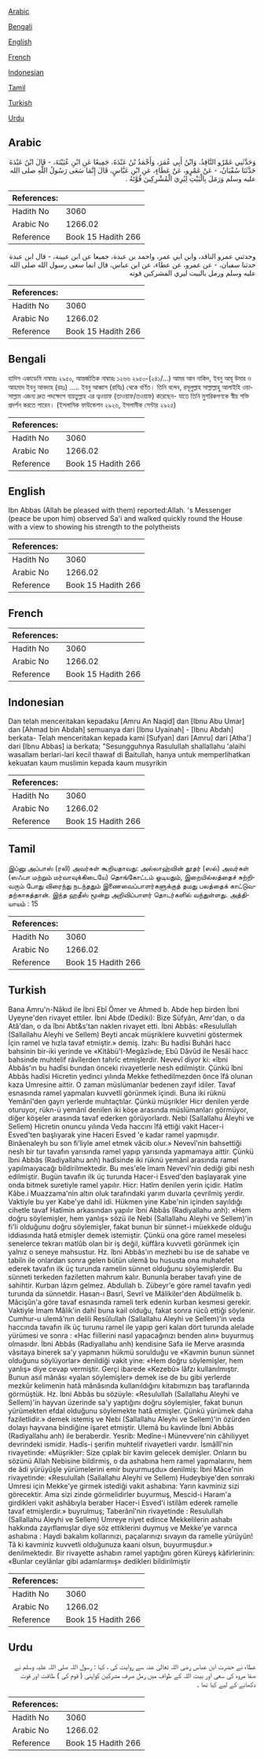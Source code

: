 [Arabic](#arabic)

[Bengali](#bengali)

[English](#english)

[French](#french)

[Indonesian](#indonesian)

[Tamil](#tamil)

[Turkish](#turkish)

[Urdu](#urdu)

## Arabic


<div dir="rtl" lang="ar" style={{fontSize:'larger',backgroundColor:'#f8f9fa',padding:20}}>
وَحَدَّثَنِي عَمْرٌو النَّاقِدُ، وَابْنُ أَبِي عُمَرَ، وَأَحْمَدُ بْنُ عَبْدَةَ، جَمِيعًا عَنِ ابْنِ عُيَيْنَةَ، - قَالَ ابْنُ عَبْدَةَ حَدَّثَنَا سُفْيَانُ، - عَنْ عَمْرٍو، عَنْ عَطَاءٍ، عَنِ ابْنِ عَبَّاسٍ، قَالَ إِنَّمَا سَعَى رَسُولُ اللَّهِ صلى الله عليه وسلم وَرَمَلَ بِالْبَيْتِ لِيُرِيَ الْمُشْرِكِينَ قُوَّتَهُ ‏.‏
</div>
<div style={{backgroundColor:'#f8f9fa',padding:20, marginBottom: 10}}><table> <thead> <tr> <th>References:</th> <th></th> </tr> </thead> <tbody><tr><td>Hadith No</td><td>3060</td></tr><tr><td>Arabic No</td><td>1266.02</td></tr><tr><td>Reference</td><td>Book 15 Hadith 266</td></tr></tbody></table></div>


<div dir="rtl" lang="ar" style={{fontSize:'larger',backgroundColor:'#f8f9fa',padding:20}}>
وحدثني عمرو الناقد، وابن ابي عمر، واحمد بن عبدة، جميعا عن ابن عيينة، - قال ابن عبدة حدثنا سفيان، - عن عمرو، عن عطاء، عن ابن عباس، قال انما سعى رسول الله صلى الله عليه وسلم ورمل بالبيت ليري المشركين قوته
</div>
<div style={{backgroundColor:'#f8f9fa',padding:20, marginBottom: 10}}><table> <thead> <tr> <th>References:</th> <th></th> </tr> </thead> <tbody><tr><td>Hadith No</td><td>3060</td></tr><tr><td>Arabic No</td><td>1266.02</td></tr><tr><td>Reference</td><td>Book 15 Hadith 266</td></tr></tbody></table></div>

## Bengali


<div dir="ltr" lang="bn" style={{fontSize:'larger',backgroundColor:'#f8f9fa',padding:20}}>
হাদিস একাডেমি নাম্বারঃ ২৯৫০, আন্তর্জাতিক নাম্বারঃ ১২৬৬ ২৯৫০-(২৪১/...) আমর আন নাকিদ, ইবনু আবূ উমার ও আহমাদ ইবনু আবদাহ (রহঃ) ..... ইবনু আব্বাস (রাযিঃ) থেকে বর্ণিত। তিনি বলেন, রসূলুল্লাহ সাল্লাল্লাহু আলাইহি ওয়াসাল্লাম এজন্য দ্রুত পদক্ষেপে বায়তুল্লাহ এর ত্বওয়াফ (তাওয়াফ/তওয়াফ) করেছেন- যাতে তিনি মুশরিকগণকে স্বীয় শক্তি প্রদর্শন করতে পারেন। (ইসলামিক ফাউন্ডেশন ২৯২৬, ইসলামীক সেন্টার ২৯২৫)
</div>
<div style={{backgroundColor:'#f8f9fa',padding:20, marginBottom: 10}}><table> <thead> <tr> <th>References:</th> <th></th> </tr> </thead> <tbody><tr><td>Hadith No</td><td>3060</td></tr><tr><td>Arabic No</td><td>1266.02</td></tr><tr><td>Reference</td><td>Book 15 Hadith 266</td></tr></tbody></table></div>

## English


<div dir="ltr" lang="en" style={{fontSize:'larger',backgroundColor:'#f8f9fa',padding:20}}>
Ibn Abbas (Allah be pleased with them) reported:Allah. 's Messenger (peace be upon him) observed Sa'i and walked quickly round the House with a view to showing his strength to the polytheists
</div>
<div style={{backgroundColor:'#f8f9fa',padding:20, marginBottom: 10}}><table> <thead> <tr> <th>References:</th> <th></th> </tr> </thead> <tbody><tr><td>Hadith No</td><td>3060</td></tr><tr><td>Arabic No</td><td>1266.02</td></tr><tr><td>Reference</td><td>Book 15 Hadith 266</td></tr></tbody></table></div>

## French


<div dir="ltr" lang="fr" style={{fontSize:'larger',backgroundColor:'#f8f9fa',padding:20}}>

</div>
<div style={{backgroundColor:'#f8f9fa',padding:20, marginBottom: 10}}><table> <thead> <tr> <th>References:</th> <th></th> </tr> </thead> <tbody><tr><td>Hadith No</td><td>3060</td></tr><tr><td>Arabic No</td><td>1266.02</td></tr><tr><td>Reference</td><td>Book 15 Hadith 266</td></tr></tbody></table></div>

## Indonesian


<div dir="ltr" lang="id" style={{fontSize:'larger',backgroundColor:'#f8f9fa',padding:20}}>
Dan telah menceritakan kepadaku [Amru An Naqid] dan [Ibnu Abu Umar] dan [Ahmad bin Abdah] semuanya dari [Ibnu Uyainah] - [Ibnu Abdah] berkata- Telah menceritakan kepada kami [Sufyan] dari [Amru] dari [Atha'] dari [Ibnu Abbas] ia berkata; "Sesungguhnya Rasulullah shallallahu 'alaihi wasallam berlari-lari kecil thawaf di Baitullah, hanya untuk memperlihatkan kekuatan kaum muslimin kepada kaum musyrikin
</div>
<div style={{backgroundColor:'#f8f9fa',padding:20, marginBottom: 10}}><table> <thead> <tr> <th>References:</th> <th></th> </tr> </thead> <tbody><tr><td>Hadith No</td><td>3060</td></tr><tr><td>Arabic No</td><td>1266.02</td></tr><tr><td>Reference</td><td>Book 15 Hadith 266</td></tr></tbody></table></div>

## Tamil


<div dir="ltr" lang="ta" style={{fontSize:'larger',backgroundColor:'#f8f9fa',padding:20}}>
இப்னு அப்பாஸ் (ரலி) அவர்கள் கூறியதாவது: அல்லாஹ்வின் தூதர் (ஸல்) அவர்கள் (ஸஃபா மற்றும் மர்வாவுக்கிடையே) தொங்கோட்டம் ஓடியதும், இறையில்லத்தைச் சுற்றிவரும் போது விரைந்து நடந்ததும் இணைவைப்பாளர்களுக்குத் தமது பலத்தைக் காட்டுவதற்காகத்தான். இந்த ஹதீஸ் மூன்று அறிவிப்பாளர் தொடர்களில் வந்துள்ளது. அத்தியாயம் : 15
</div>
<div style={{backgroundColor:'#f8f9fa',padding:20, marginBottom: 10}}><table> <thead> <tr> <th>References:</th> <th></th> </tr> </thead> <tbody><tr><td>Hadith No</td><td>3060</td></tr><tr><td>Arabic No</td><td>1266.02</td></tr><tr><td>Reference</td><td>Book 15 Hadith 266</td></tr></tbody></table></div>

## Turkish


<div dir="ltr" lang="tr" style={{fontSize:'larger',backgroundColor:'#f8f9fa',padding:20}}>
Bana Amru'n-Nâkıd ile İbni Ebî Ömer ve Ahmed b. Abde hep birden İbni Uyeyne'den rivayet ettiler. İbni Abde (Dediki): Bize Süfyân, Amr'dan, o da Atâ'dan, o da îbni Abt&s'tan naklen rivayet etti. İbni Abbâs: «Resulullah (Sallallahu Aleyhi ve Sellem) Beyti ancak müşriklere kuvvetini göstermek İçin ramel ve hızla tavaf etmiştir.» demiş. İzahı: Bu hadîsi Buhâri hacc bahsinin bir-iki yerinde ve «Kitâbü'I-Megâzî»de; Ebû Dâvûd ile Nesâî hacc bahsinde muhtelif râvîlerden tahrîc etmişlerdir. Nevevî diyor ki: «îbni Abbâs'ın bu hadîsi bundan önceki rivayetlerle nesh edilmiştir. Çünkü îbni Abbâs hadîsi Hicretin yedinci yılında Mekke fethedilmezden önce îfâ olunan kaza Umresine aittir. O zaman müslümanlar bedenen zayıf idiler. Tavaf esnasında ramel yapmaları kuvvetli görünmek içindi. Buna iki rüknü Yemânî'den gayrı yerlerde muhtaçtılar. Çünkü müşrikler Hicr denilen yerde oturuyor, rükn-ü yemânî denilen iki köşe arasında müslümanları görmüyor, diğer köşeler arasında tavaf ederken görüyorlardı. Nebi (Sallallahu Âleyhi ve Selîem) Hicretin onuncu yılında Veda haccını îfâ ettiği vakit Hacer-i Esved'ten başlıyarak yine Haceri Esved 'e kadar ramel yapmışdır. Binâenaleyh bu son fi'liyle amel etmek vâcib olur.» Nevevî'nin bahsettiği nesh bir tur tavafın yarısında ramel yapıp yarısında yapmamaya aittir. Çünkü îbni Abbâs (Radiyallahu anh) hadîsinde iki rüknü yemânî arasında ramel yapılmaıyacağı bildirilmektedir. Bu mes'ele îmam Nevevî'nin dediği gibi nesh edilmiştir. Bugün tavafın ilk üç turunda Hacer-i Esved'den başlayarak yine onda bitmek suretiyle ramel yapılır. Hicr: Hatîm denilen yerin içidir. Hatîm Kâbe.i Muazzama'nin altın oluk tarafındaki yarım duvarla çevrilmiş yerdir. Vaktiyle bu yer Kabe'ye dahil idi. Hükmen yine Kabe'nin içinden sayıldığı cihetle tavaf Hatîmin arkasından yapılır îbni Abbâs (Radiyallahu anh): «Hem doğru söylemişler, hem yanlış» sözü ile Nebi (Sallallahu Aleyhi ve Sellem)'in fi'li olduğunu doğru söylemişler, fakat bunun bir sünnet-i müekkede olduğu iddiasında hatâ etmişler demek istemiştir. Çünkü ona göre ramel meselesi senelerce tekrarı matlûb olan bir iş değil, küffâra kuvvetli görünmek için yalnız o seneye mahsustur. Hz. îbni Abbâs'ın mezhebi bu ise de sahabe ve tabiîn ile onlardan sonra gelen bütün ulemâ bu hususta ona muhalefet ederek tavafın ilk üç turunda ramelin sünnet olduğunu söylemişlerdir. Bu sünneti terkeden faziletten mahrum kalır. Bununla beraber tavafı yine de sahihtir. Kurban lâzım gelmez. Abdullah b. Zübeyr'e göre ramel tavafın yedi turunda da sünnetdir. Hasan-ı Basrî, Sevrî ve Mâlikiler'den Abdülmelik b. Mâcişûn'a göre tavaf esnasında rameli terk edenin kurban kesmesi gerekir. Vaktiyle İmam Mâlik'in dahî buna kail olduğu, fakat sonra rücû ettiği söylenir. Cumhur-u ulemâ'nın delili Resûlullah (Sallallahu Aleyhi ve Sellem)'in veda haccında tavafın ilk üç turunu ramel ile yapıp geri kalan dört turunda alelade yürümesi ve sonra : «Hac fiillerini nasıl yapacağınızı benden alın» buyurmuş olmasıdır. İbni Abbâs (Radiyallahu anh) kendisine Safa ile Merve arasında vâsıtaya binerek sa'y yapmanın hükmü sorulduğu ve «Kavmin bunun sünnet olduğunu söylüyorlar» denildiği vakit yine: «Hem doğru söylemişler, hem yanlış» diye cevap vermiştir. Gerçi ibarede «Kezebû» lâfzı kullanılmıştır. Bunun asıl mânâsı «yalan söylemişler» demek ise de bu gibi yerlerde mezkûr kelimenin hatâ mânâsında kullanıldığını kitabımızın baş taraflarında görmüştük. Hz. İbni Abbâs bu sözüyle: «Resulullah (Sallallahu Aleyhi ve Sellem)'in hayvan üzerinde sa'y yaptığını doğru söylemişler, fakat bunun yürümekten efdal olduğunu söylemekte hatâ etmişler. Çünkü yürümek daha faziletlidir.» demek istemiş ve Nebi (Sallallahu Aleyhi ve Sellem)'in özürden dolayı hayvana bindiğine işaret etmiştir. Ulemâ bu kavlinde İbni Abbâs (Radiyallahu anh) ile beraberdir. Yesrib: Medîne-i Münevvere'nin câhiliyyet devrindeki ismidir. Hadîs-i şerifin muhtelif rivayetleri vardır. İsmâîlî'nin rivayetinde: «Müşrikler: Size çıplak bir kavim gelecek demişler. Onların bu sözünü Allah Nebisine bildirmiş, o da ashabına hem ramel yapmalarını, hem de âdi yürüyüşle yürümelerini emir buyurmuşdu» denilmiş: İbni Mâce'nin rivayetinde: «Resulullah (Sallallahu Aleyhi ve Sellem) Hudeybiye'den sonraki Umresi için Mekke'ye girmek istediği vakit ashabına: Yarın kavminiz sizi görecektir. Ama sizi zinde görmelidirler buyurmuş, Mescid-i Haram'a girdikleri vakit ashâbıyla beraber Hacer-i Esved'i istilâm ederek ramelle tavaf etmişlerdir.» buyrulmuş; Taberânî'nin rivayetinde : Resulullah (Sallallahu Aleyhi ve Sellem) Umreye niyet edince Mekkelilerin ashabı hakkında zayıflamışlar diye söz ettiklerini duymuş ve Mekke'ye varınca ashabına : Haydi bakalım kollarınızı, paçalarınızı sıvayın da ramelle yürüyün! Tâ ki kavminiz kuvvetli olduğunuza kaani olsun, buyurmuşdur.» denilmektedir. Bir rivayette ashabın ramel yaptığını gören Küreyş kâfirlerinin: «Bunlar ceylânlar gibi adamlarmış» dedikleri bildirilmiştir
</div>
<div style={{backgroundColor:'#f8f9fa',padding:20, marginBottom: 10}}><table> <thead> <tr> <th>References:</th> <th></th> </tr> </thead> <tbody><tr><td>Hadith No</td><td>3060</td></tr><tr><td>Arabic No</td><td>1266.02</td></tr><tr><td>Reference</td><td>Book 15 Hadith 266</td></tr></tbody></table></div>

## Urdu


<div dir="rtl" lang="ur" style={{fontSize:'larger',backgroundColor:'#f8f9fa',padding:20}}>
عطاء نے حضرت ابن عباس رضی اللہ تعالیٰ عنہ سے روایت کی ، کہا : رسول اللہ صلی اللہ علیہ وسلم نے صفا مروہ کی سعی اور بیت اللہ کے طواف میں رمل صرف مشرکین کواپنی ( قوم کی ) طاقت اور قوت دکھانے کے لیے کیا تھا ۔
</div>
<div style={{backgroundColor:'#f8f9fa',padding:20, marginBottom: 10}}><table> <thead> <tr> <th>References:</th> <th></th> </tr> </thead> <tbody><tr><td>Hadith No</td><td>3060</td></tr><tr><td>Arabic No</td><td>1266.02</td></tr><tr><td>Reference</td><td>Book 15 Hadith 266</td></tr></tbody></table></div>